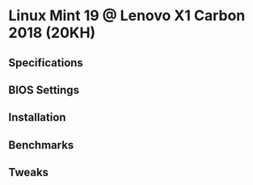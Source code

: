 # Linux Mint 19 @ Lenovo X1 Carbon 2018 (20KH)

## Specifications

## BIOS Settings

## Installation

## Benchmarks

## Tweaks

